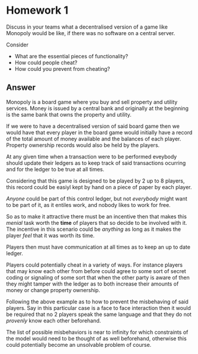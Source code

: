# Homework 1

Discuss in your teams what a decentralised version of a game like Monopoly
would be like, if there was no software on a central server.

Consider
* What are the essential pieces of functionality?
* How could people cheat?
* How could you prevent from cheating?

## Answer

Monopoly is a board game where you buy and sell property and utility services.
Money is issued by a central bank and originally at the beginning is the 
same bank that owns the  property and utility.

If we were to have a decentralised version of said board game then we would 
have that every player in the board game would initially have a record of the 
total amount of money available and the balances of each player. Property 
ownership records would also be held by the players.

At any given time when a transaction were to be performed eveybody should 
update their ledgers as to keep track of said transactions ocurring and for the 
ledger to be true at all times.

Considering that this game is designed to be played by 2 up to 8 players, 
this record could be easiyl kept by hand on a piece of paper by each player.

*Anyone* could be part of this control ledger, but not *everybody* might want 
to be part of it, as it entiles work, and nobody likes to work for free.

So as to make it attractive there must be an incentive then that makes this 
*menial* task worth the **time** of players that so decide to be involved 
with it. The incentive in this scenario could be *anything* as long as it 
makes the player *feel* that it was worth its time.

Players then must have communication at all times as to keep an up to date 
ledger.

Players could potentially cheat in a variety of ways. For instance players that 
may know each other from before could agree to some sort of secret coding 
or signaling of some sort that when the other party is aware of then they might 
tamper with the ledger as to both increase their amounts of money or change 
property ownership.

Following the above example as to how to prevent the misbehaving of said 
players. Say in this particular case is a face to face interaction then 
it would be required that no 2 players speak the same language and that 
they do not *provenly* know each other beforehand.

The list of possible misbehaviors is near to infinity for which constraints 
of the model would need to be thought of as well beforehand, otherwise this 
could potentially become an unsolvable problem of course.
